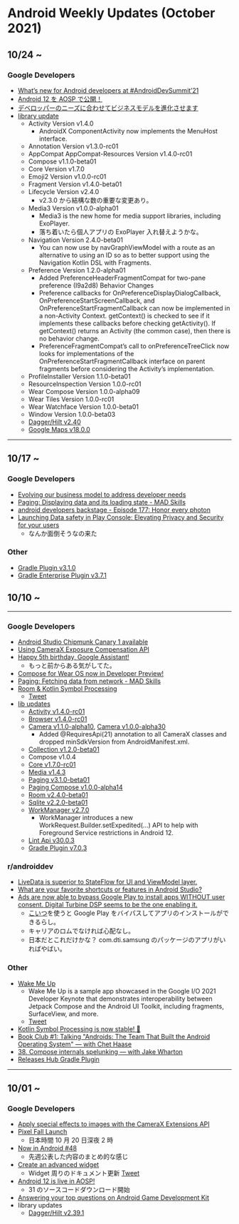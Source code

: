 # Android Weekly Updates (October 2021)

## 10/24 ~

### Google Developers

- [What’s new for Android developers at #AndroidDevSummit’21](https://android-developers.googleblog.com/)
- [Android 12 を AOSP で公開！](https://android-developers-jp.googleblog.com/2021/10/android-12-is-live-in-aosp.html)
- [デベロッパーのニーズに合わせてビジネスモデルを進化させます](https://android-developers-jp.googleblog.com/2021/10/evolving-business-model.html)
- [library update](https://developer.android.com/jetpack/androidx/versions/all-channel#october_27_2021)
  - Activity Version v1.4.0
    - AndroidX ComponentActivity now implements the MenuHost interface.
  - Annotation Version v1.3.0-rc01
  - AppCompat AppCompat-Resources Version v1.4.0-rc01
  - Compose v1.1.0-beta01
  - Core Version v1.7.0
  - Emoji2 Version v1.0.0-rc01
  - Fragment Version v1.4.0-beta01
  - Lifecycle Version v2.4.0
    - v2.3.0 から結構な数の重要な変更あり。
  - Media3 Version v1.0.0-alpha01
    - Media3 is the new home for media support libraries, including ExoPlayer.
    - 落ち着いたら個人アプリの ExoPlayer 入れ替えようかな。
  - Navigation Version 2.4.0-beta01
    - You can now use by navGraphViewModel with a route as an alternative to using an ID so as to better support using the Navigation Kotlin DSL with Fragments.
  - Preference Version 1.2.0-alpha01
    - Added PreferenceHeaderFragmentCompat for two-pane preference (I9a2d8)
Behavior Changes
    - Preference callbacks for OnPreferenceDisplayDialogCallback, OnPreferenceStartScreenCallback, and OnPreferenceStartFragmentCallback can now be implemented in a non-Activity Context. getContext() is checked to see if it implements these callbacks before checking getActivity(). If getContext() returns an Activity (the common case), then there is no behavior change.
    - PreferenceFragmentCompat’s call to onPreferenceTreeClick now looks for implementations of the OnPreferenceStartFragmentCallback interface on parent fragments before considering the Activity’s implementation. 
  - ProfileInstaller Version 1.1.0-beta01
  - ResourceInspection Version 1.0.0-rc01
  - Wear Compose Version 1.0.0-alpha09
  - Wear Tiles Version 1.0.0-rc01
  - Wear Watchface Version 1.0.0-beta01
  - Window Version 1.0.0-beta03
  - [Dagger/Hilt v2.40](https://github.com/google/dagger/releases)
  - [Google Maps v18.0.0](https://developers.google.com/android/guides/releases)
  
---

## 10/17 ~

### Google Developers

- [Evolving our business model to address developer needs](https://android-developers.googleblog.com/2021/10/evolving-business-model.html)
- [Paging: Displaying data and its loading state - MAD Skills](https://www.youtube.com/watch?v=OHH_FPbrjtA&list=PLWz5rJ2EKKc9L-fmWJLhyXrdPi1YKmvqS&index=5)
- [android developers backstage - Episode 177: Honor every photon](https://adbackstage.libsyn.com/episode-177-honor-every-photon)
- [Launching Data safety in Play Console: Elevating Privacy and Security for your users](https://android-developers.googleblog.com/2021/10/launching-data-safety-in-play-console.html)
  - なんか面倒そうなの来た

### Other

- [Gradle Plugin v3.1.0](https://github.com/dipien/releases-hub-gradle-plugin)
- [Gradle Enterprise Plugin v3.7.1](https://docs.gradle.com/enterprise/gradle-plugin/#release_history)

## 10/10 ~

---

### Google Developers

- [Android Studio Chipmunk Canary 1 available](https://androidstudio.googleblog.com/2021/10/android-studio-chipmunk-canary-1.html)
- [Using CameraX Exposure Compensation API](https://medium.com/androiddevelopers/using-camerax-exposure-compensation-api-11fd75785bf)
- [Happy 5th birthday, Google Assistant!](https://blog.google/products/assistant/happy-5th-birthday-google-assistant/?utm_source=tw&utm_medium=social&utm_campaign=og&utm_content=&utm_term=)
  - もっと前からある気がしてた。
- [Compose for Wear OS now in Developer Preview!](https://android-developers.googleblog.com/2021/10/compose-for-wear-os-now-in-developer.html)
- [Paging: Fetching data from network - MAD Skills](https://www.youtube.com/watch?v=C0H54K63Lww)
- [Room & Kotlin Symbol Processing](https://medium.com/@yigit/room-kotlin-symbol-processing-24808528a28e)
  - [Tweet](https://twitter.com/yigitboyar/status/1447292073778974722)
- [lib updates](https://developer.android.com/jetpack/androidx/versions/all-channel#october_13_2021)
  - [Activity v1.4.0-rc01](https://developer.android.com/jetpack/androidx/releases/activity#1.4.0-rc01)
  - [Browser v1.4.0-rc01](https://developer.android.com/jetpack/androidx/releases/browser#1.4.0-rc01)
  - [Camera v1.1.0-alpha10](https://developer.android.com/jetpack/androidx/releases/camera#1.1.0-alpha10), [Camera v1.0.0-alpha30](https://developer.android.com/jetpack/androidx/releases/camera#1.0.0-alpha30)
    - Added @RequiresApi(21) annotation to all CameraX classes and dropped minSdkVersion from AndroidManifest.xml.
  - [Collection v1.2.0-beta01](https://developer.android.com/jetpack/androidx/releases/collection#1.2.0-beta01)
  - Compose v1.0.4
  - [Core v1.7.0-rc01](https://developer.android.com/jetpack/androidx/releases/core#1.7.0-rc01)
  - [Media v1.4.3](https://developer.android.com/jetpack/androidx/releases/media#media-1.4.3)
  - [Paging v3.1.0-beta01](https://developer.android.com/jetpack/androidx/releases/paging#3.1.0-beta01)
  - [Paging Compose v1.0.0-alpha14](https://developer.android.com/jetpack/androidx/releases/paging#1.0.0-alpha14)
  - [Room v2.4.0-beta01](https://developer.android.com/jetpack/androidx/releases/room#2.4.0-beta01)
  - [Sqlite v2.2.0-beta01](https://developer.android.com/jetpack/androidx/releases/sqlite#2.2.0-beta01)
  - [WorkManager v2.7.0](https://developer.android.com/jetpack/androidx/releases/work#2.7.0)
    - WorkManager introduces a new WorkRequest.Builder.setExpedited(...) API to help with Foreground Service restrictions in Android 12.
  - [Lint Api v30.0.3]()
  - [Gradle Plugin v7.0.3]()

### r/androiddev

- [LiveData is superior to StateFlow for UI and ViewModel layer.](https://www.reddit.com/r/androiddev/comments/q46b23/livedata_is_superior_to_stateflow_for_ui_and/)
- [What are your favorite shortcuts or features in Android Studio?](https://www.reddit.com/r/androiddev/comments/q5thme/what_are_your_favourite_shortcuts_or_features_in/)
- [Ads are now able to bypass Google Play to install apps WITHOUT user consent. Digital Turbine DSP seems to be the one enabling it.](https://www.reddit.com/r/androiddev/comments/q4nltn/ads_are_now_able_to_bypass_google_play_to_install/)
  - [こいつ](https://www.digitalturbine.com/operators/#tns1-mw)を使うと Google Play をバイパスしてアプリのインストールができるらし。
  - キャリアのロムでなければ心配なし。
  - 日本だとこれだけかな？ com.dti.samsung のパッケージのアプリがいればやばい。

### Other

- [Wake Me Up](https://github.com/romainguy/sample-wake-me-up)
  - Wake Me Up is a sample app showcased in the Google I/O 2021 Developer Keynote that demonstrates interoperability between Jetpack Compose and the Android UI Toolkit, including fragments, SurfaceView, and more.
  - [Tweet](https://twitter.com/romainguy/status/1448718190062682112)
- [Kotlin Symbol Processing is now stable! 🎉](https://twitter.com/kotlin/status/1447918226269220875?t=w4Fuvfz5AnU4PseSvYiQJQ&s=03)
- [Book Club #1: Talking "Androids: The Team That Built the Android Operating System" — with Chet Haase](https://www.youtube.com/watch?v=qofj1-f5FdA)
- [38. Compose internals spelunking — with Jake Wharton](https://www.youtube.com/watch?v=VX6nAvRWQg4)
- [Releases Hub Gradle Plugin](https://blog.dipien.com/releases-hub-gradle-plugin-v3-0-0-a27c18798d81)

---

## 10/01 ~

### Google Developers

- [Apply special effects to images with the CameraX Extensions API](https://medium.com/androiddevelopers/apply-special-effects-to-images-with-the-camerax-extensions-api-d1a169b803d3)
- [Pixel Fall Launch](https://pixelevent.withgoogle.com/)
  - 日本時間 10 月 20 日深夜 2 時
- [Now in Android #48](https://medium.com/androiddevelopers/now-in-android-48-c499493bb83)
  - 先週公表した内容のまとめ的な感じ
- [Create an advanced widget](https://developer.android.com/guide/topics/appwidgets/advanced)
  - Widget 周りのドキュメント更新 [Tweet](https://twitter.com/thagikura/status/1445664749786583047)
- [Android 12 is live in AOSP!](https://android-developers.googleblog.com/2021/10/android-12-is-live-in-aosp.html)
  - 31 のソースコードダウンロード開始
- [Answering your top questions on Android Game Development Kit](https://android-developers.googleblog.com/2021/10/answering-your-top-questions-on-android.html)
- library updates
  - [Dagger/Hilt v2.39.1](https://github.com/google/dagger/releases)
